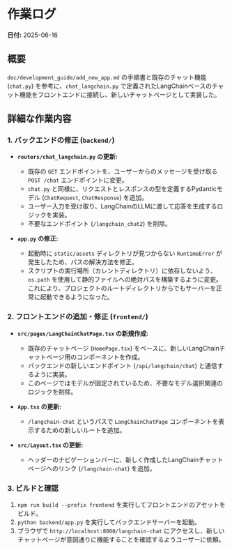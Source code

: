# 作業ログ

**日付:** 2025-06-16

## 概要

`doc/development_guide/add_new_app.md` の手順書と既存のチャット機能 (`chat.py`) を参考に、`chat_langchain.py` で定義されたLangChainベースのチャット機能をフロントエンドに接続し、新しいチャットページとして実装した。

## 詳細な作業内容

### 1. バックエンドの修正 (`backend/`)

-   **`routers/chat_langchain.py` の更新:**
    -   既存の `GET` エンドポイントを、ユーザーからのメッセージを受け取る `POST /chat` エンドポイントに変更。
    -   `chat.py` と同様に、リクエストとレスポンスの型を定義するPydanticモデル (`ChatRequest`, `ChatResponse`) を追加。
    -   ユーザー入力を受け取り、LangChainのLLMに渡して応答を生成するロジックを実装。
    -   不要なエンドポイント (`/langchain_chat2`) を削除。

-   **`app.py` の修正:**
    -   起動時に `static/assets` ディレクトリが見つからない `RuntimeError` が発生したため、パスの解決方法を修正。
    -   スクリプトの実行場所（カレントディレクトリ）に依存しないよう、`os.path` を使用して静的ファイルへの絶対パスを構築するように変更。これにより、プロジェクトのルートディレクトリからでもサーバーを正常に起動できるようになった。

### 2. フロントエンドの追加・修正 (`frontend/`)

-   **`src/pages/LangChainChatPage.tsx` の新規作成:**
    -   既存のチャットページ (`HomePage.tsx`) をベースに、新しいLangChainチャットページ用のコンポーネントを作成。
    -   バックエンドの新しいエンドポイント (`/api/langchain/chat`) と通信するように実装。
    -   このページではモデルが固定されているため、不要なモデル選択関連のロジックを削除。

-   **`App.tsx` の更新:**
    -   `/langchain-chat` というパスで `LangChainChatPage` コンポーネントを表示するための新しいルートを追加。

-   **`src/Layout.tsx` の更新:**
    -   ヘッダーのナビゲーションバーに、新しく作成したLangChainチャットページへのリンク (`/langchain-chat`) を追加。

### 3. ビルドと確認

1.  `npm run build --prefix frontend` を実行してフロントエンドのアセットをビルド。
2.  `python backend/app.py` を実行してバックエンドサーバーを起動。
3.  ブラウザで `http://localhost:8000/langchain-chat` にアクセスし、新しいチャットページが意図通りに機能することを確認するようユーザーに依頼。 